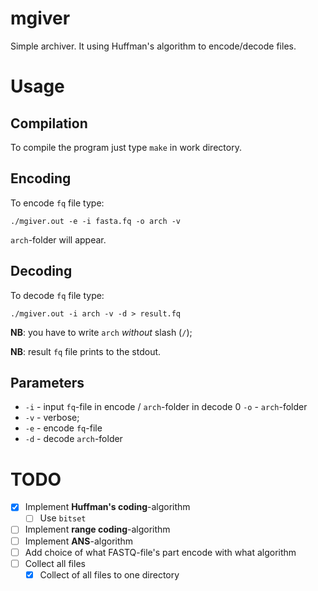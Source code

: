 # mgiver
Simple archiver. It using Huffman's algorithm to encode/decode files.

# Usage

## Compilation

To compile the program just type `make` in work directory.

## Encoding

To encode `fq` file type:

```
./mgiver.out -e -i fasta.fq -o arch -v
```

`arch`-folder will appear.

## Decoding

To decode `fq` file type:

```
./mgiver.out -i arch -v -d > result.fq
```

**NB**: you have to write `arch` _without_ slash (`/`);

**NB**: result `fq` file prints to the stdout.

## Parameters

- `-i` - input `fq`-file in encode / `arch`-folder in decode 
0 `-o` - `arch`-folder
- `-v` - verbose;
- `-e` - encode `fq`-file
- `-d` - decode `arch`-folder

# TODO

- [x] Implement **Huffman's coding**-algorithm
  - [ ] Use `bitset` 
- [ ] Implement **range coding**-algorithm
- [ ] Implement **ANS**-algorithm
- [ ] Add choice of what FASTQ-file's part encode with what algorithm
- [ ] Collect all files 
  - [x] Collect of all files to one directory
